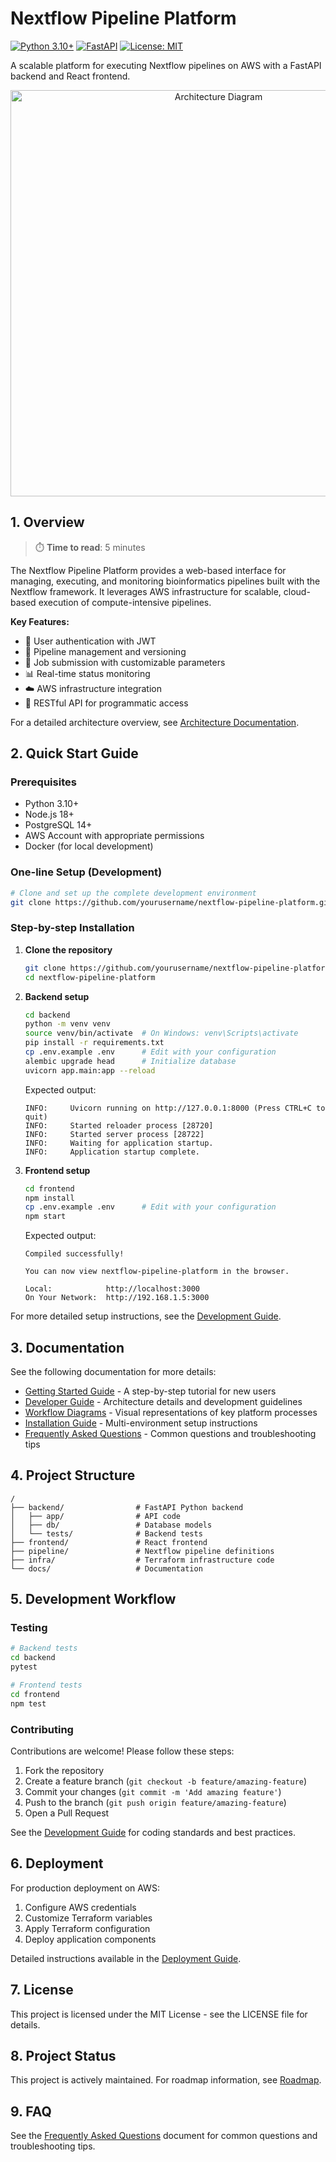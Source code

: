 # Nextflow Pipeline Platform

[![Python 3.10+](https://img.shields.io/badge/python-3.10+-blue.svg)](https://www.python.org/downloads/)
[![FastAPI](https://img.shields.io/badge/FastAPI-0.115.11-009688.svg)](https://fastapi.tiangolo.com)
[![License: MIT](https://img.shields.io/badge/License-MIT-yellow.svg)](https://opensource.org/licenses/MIT)

A scalable platform for executing Nextflow pipelines on AWS with a FastAPI backend and React frontend.

<div align="center">
  <img src="docs/assets/architecture_simple.md" alt="Architecture Diagram" width="650">
</div>

## 1. Overview

> ⏱️ **Time to read**: 5 minutes

The Nextflow Pipeline Platform provides a web-based interface for managing, executing, and monitoring bioinformatics pipelines built with the Nextflow framework. It leverages AWS infrastructure for scalable, cloud-based execution of compute-intensive pipelines.

**Key Features:**
- 🔐 User authentication with JWT
- 🧬 Pipeline management and versioning
- 🚀 Job submission with customizable parameters
- 📊 Real-time status monitoring
- ☁️ AWS infrastructure integration
- 🔄 RESTful API for programmatic access

For a detailed architecture overview, see [Architecture Documentation](./docs/architecture_diagram.md).

## 2. Quick Start Guide

### Prerequisites

- Python 3.10+
- Node.js 18+
- PostgreSQL 14+
- AWS Account with appropriate permissions
- Docker (for local development)

### One-line Setup (Development)

```bash
# Clone and set up the complete development environment
git clone https://github.com/yourusername/nextflow-pipeline-platform.git && cd nextflow-pipeline-platform && ./scripts/setup_dev.sh
```

### Step-by-step Installation

1. **Clone the repository**
   ```bash
   git clone https://github.com/yourusername/nextflow-pipeline-platform.git
   cd nextflow-pipeline-platform
   ```

2. **Backend setup**
   ```bash
   cd backend
   python -m venv venv
   source venv/bin/activate  # On Windows: venv\Scripts\activate
   pip install -r requirements.txt
   cp .env.example .env      # Edit with your configuration
   alembic upgrade head      # Initialize database
   uvicorn app.main:app --reload
   ```
   
   Expected output:
   ```
   INFO:     Uvicorn running on http://127.0.0.1:8000 (Press CTRL+C to quit)
   INFO:     Started reloader process [28720]
   INFO:     Started server process [28722]
   INFO:     Waiting for application startup.
   INFO:     Application startup complete.
   ```

3. **Frontend setup**
   ```bash
   cd frontend
   npm install
   cp .env.example .env      # Edit with your configuration
   npm start
   ```
   
   Expected output:
   ```
   Compiled successfully!
   
   You can now view nextflow-pipeline-platform in the browser.
   
   Local:            http://localhost:3000
   On Your Network:  http://192.168.1.5:3000
   ```

For more detailed setup instructions, see the [Development Guide](./docs/development.md).

## 3. Documentation

See the following documentation for more details:

- [Getting Started Guide](./docs/getting_started.md) - A step-by-step tutorial for new users
- [Developer Guide](./docs/developer_guide.md) - Architecture details and development guidelines
- [Workflow Diagrams](./docs/workflow_diagrams.md) - Visual representations of key platform processes
- [Installation Guide](./docs/installation_guide.md) - Multi-environment setup instructions
- [Frequently Asked Questions](./docs/faq.md) - Common questions and troubleshooting tips

## 4. Project Structure

```
/
├── backend/                # FastAPI Python backend
│   ├── app/                # API code
│   ├── db/                 # Database models
│   └── tests/              # Backend tests
├── frontend/               # React frontend
├── pipeline/               # Nextflow pipeline definitions
├── infra/                  # Terraform infrastructure code
└── docs/                   # Documentation
```

## 5. Development Workflow

### Testing

```bash
# Backend tests
cd backend
pytest

# Frontend tests
cd frontend
npm test
```

### Contributing

Contributions are welcome! Please follow these steps:

1. Fork the repository
2. Create a feature branch (`git checkout -b feature/amazing-feature`)
3. Commit your changes (`git commit -m 'Add amazing feature'`)
4. Push to the branch (`git push origin feature/amazing-feature`)
5. Open a Pull Request

See the [Development Guide](./docs/development.md) for coding standards and best practices.

## 6. Deployment

For production deployment on AWS:

1. Configure AWS credentials
2. Customize Terraform variables
3. Apply Terraform configuration
4. Deploy application components

Detailed instructions available in the [Deployment Guide](./docs/deployment.md).

## 7. License

This project is licensed under the MIT License - see the LICENSE file for details.

## 8. Project Status

This project is actively maintained. For roadmap information, see [Roadmap](./docs/roadmap.md).

## 9. FAQ

See the [Frequently Asked Questions](./docs/faq.md) document for common questions and troubleshooting tips.
